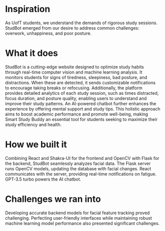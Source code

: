<h1>Inspiration</h1>
As UofT students, we understand the demands of rigorous study sessions. StudBot emerged from our desire to address common challenges: overwork, unhappiness, and poor posture.

<h1>What it does</h1>

StudBot is a cutting-edge website designed to optimize study habits through real-time computer vision and machine learning analysis. It monitors students for signs of tiredness, sleepiness, bad posture, and distractions. When these are detected, it sends customizable notifications to encourage taking breaks or refocusing. Additionally, the platform provides detailed analytics of each study session, such as times distracted, focus duration, and posture quality, enabling users to understand and improve their study patterns. An AI-powered chatbot further enhances the experience by offering mental support and study tips. This holistic approach aims to boost academic performance and promote well-being, making Smart Study Buddy an essential tool for students seeking to maximize their study efficiency and health.

<h1>How we built it</h1>
Combining React and Shakra-UI for the frontend and OpenCV with Flask for the backend, StudBot seamlessly analyzes facial data. The Flask server runs OpenCV models, updating the database with facial changes. React communicates with the server, providing real-time notifications on fatigue. GPT-3.5 turbo powers the AI chatbot.

<h1>Challenges we ran into</h1>
Developing accurate backend models for facial feature tracking proved challenging. Perfecting user-friendly interfaces while maintaining robust machine learning model performance also presented significant challenges.

